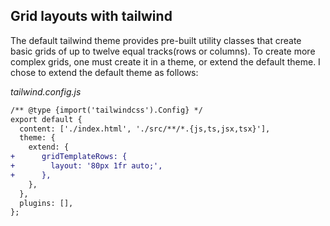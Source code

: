 ## Grid layouts with tailwind

The default tailwind theme provides pre-built utility classes that create basic grids of up to twelve equal tracks(rows or columns). To create more complex grids, one must create it in a theme, or extend the default theme. I chose to extend the default theme as follows:

*tailwind.config.js*
```diff
/** @type {import('tailwindcss').Config} */
export default {
  content: ['./index.html', './src/**/*.{js,ts,jsx,tsx}'],
  theme: {
    extend: {
+      gridTemplateRows: {
+        layout: '80px 1fr auto;',
+      },
    },
  },
  plugins: [],
};
```
